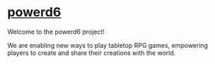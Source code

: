 # [powerd6](powerd6.org)

Welcome to the powerd6 project!

We are enabling new ways to play tabletop RPG games, empowering players to create and share their creations with the world.
